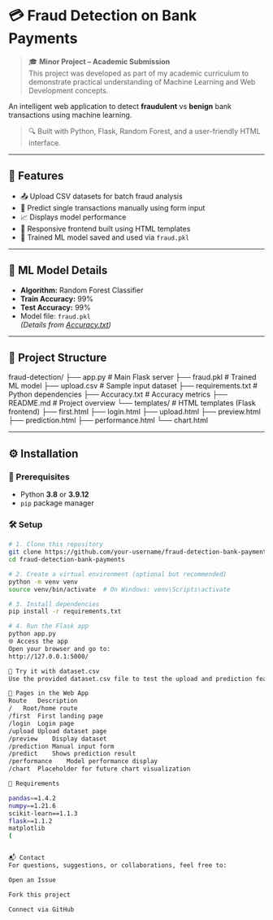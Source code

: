 # 💳 Fraud Detection on Bank Payments

> 🎓 **Minor Project – Academic Submission**  
> This project was developed as part of my academic curriculum to demonstrate practical understanding of Machine Learning and Web Development concepts.

An intelligent web application to detect **fraudulent** vs **benign** bank transactions using machine learning.

> 🔍 Built with Python, Flask, Random Forest, and a user-friendly HTML interface.

---

## 🚀 Features

- 📤 Upload CSV datasets for batch fraud analysis  
- 🧠 Predict single transactions manually using form input  
- 📈 Displays model performance  
- 🎨 Responsive frontend built using HTML templates  
- 🔐 Trained ML model saved and used via `fraud.pkl`

---

## 🧠 ML Model Details

- **Algorithm:** Random Forest Classifier  
- **Train Accuracy:** 99%  
- **Test Accuracy:** 99%  
- Model file: `fraud.pkl`  
*(Details from [Accuracy.txt](Accuracy.txt))*

---

## 📂 Project Structure

fraud-detection/
├── app.py # Main Flask server
├── fraud.pkl # Trained ML model
├── upload.csv # Sample input dataset
├── requirements.txt # Python dependencies
├── Accuracy.txt # Accuracy metrics
├── README.md # Project overview
└── templates/ # HTML templates (Flask frontend)
├── first.html
├── login.html
├── upload.html
├── preview.html
├── prediction.html
├── performance.html
└── chart.html

---

## ⚙️ Installation

### 🔧 Prerequisites
- Python **3.8** or **3.9.12**
- `pip` package manager

### 🛠️ Setup

```bash
# 1. Clone this repository
git clone https://github.com/your-username/fraud-detection-bank-payments.git
cd fraud-detection-bank-payments

# 2. Create a virtual environment (optional but recommended)
python -m venv venv
source venv/bin/activate  # On Windows: venv\Scripts\activate

# 3. Install dependencies
pip install -r requirements.txt

# 4. Run the Flask app
python app.py
🌐 Access the app
Open your browser and go to:
http://127.0.0.1:5000/

🧪 Try it with dataset.csv
Use the provided dataset.csv file to test the upload and prediction features.

📌 Pages in the Web App
Route	Description
/	Root/home route
/first	First landing page
/login	Login page
/upload	Upload dataset page
/preview	Display dataset
/prediction	Manual input form
/predict	Shows prediction result
/performance	Model performance display
/chart	Placeholder for future chart visualization

🧾 Requirements

pandas==1.4.2
numpy==1.21.6
scikit-learn==1.1.3
flask==1.1.2
matplotlib
(


📬 Contact
For questions, suggestions, or collaborations, feel free to:

Open an Issue

Fork this project

Connect via GitHub
